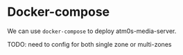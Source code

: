 # Docker-compose

We can use `docker-compose` to deploy atm0s-media-server.

TODO: need to config for both single zone or multi-zones